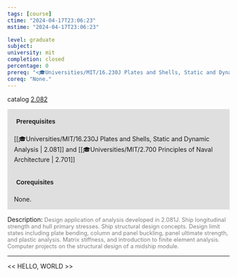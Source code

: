 ```yaml
---
tags: [course]
ctime: "2024-04-17T23:06:23"
mstime: "2024-04-17T23:06:23"

level: graduate
subject: 
university: mit
completion: closed
percentage: 0
prereq: "<🎓Universities/MIT/16.230J Plates and Shells, Static and Dynamic Analysis> and <🎓Universities/MIT/2.700 Principles of Naval Architecture>"
coreq: "None."
---
```


catalog [2.082](http://student.mit.edu/catalog/m2a.html#2.082)

<span style="display: block; padding: 15px; background-color: rgb(100, 100, 100, 0.2);"><font id="m_prereq1852_0" style="display: block; font-family: Arial, sans-serif; font-weight: bold; padding: 5px">Prerequisites</font><br><span id="prereq1852_0">[[🎓Universities/MIT/16.230J Plates and Shells, Static and Dynamic Analysis | 2.081]] and [[🎓Universities/MIT/2.700 Principles of Naval Architecture | 2.701]]</span></span>
<span style="display: block; padding: 15px; background-color: rgb(100, 100, 100, 0.2);"><font id="m_coreq1852_0" style="display: block; font-family: Arial, sans-serif; font-weight: bold; padding: 5px">Corequisites</font><br><span id="coreq1852_0">None.</span></span>

<font style="">Description:</font>
<font style="color: grey; font-size: 0.8rem;">Design application of analysis developed in 2.081J. Ship longitudinal strength and hull primary stresses. Ship structural design concepts. Design limit states including plate bending, column and panel buckling, panel ultimate strength, and plastic analysis. Matrix stiffness, and introduction to finite element analysis. Computer projects on the structural design of a midship module.</font>



---

<< HELLO, WORLD >>
